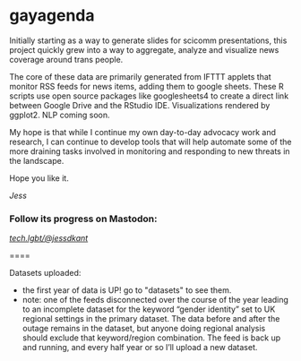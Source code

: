# gayagenda

Initially starting as a way to generate slides for scicomm presentations, this project quickly grew into a way to aggregate, analyze and visualize news coverage around trans people.

The core of these data are primarily generated from IFTTT applets that monitor RSS feeds for news items, adding them to google sheets. These R scripts use open source packages like googlesheets4 to create a direct link between Google Drive and the RStudio IDE. Visualizations rendered by ggplot2. NLP coming soon.

My hope is that while I continue my own day-to-day advocacy work and research, I can continue to develop tools that will help automate some of the more draining tasks involved in monitoring and responding to new threats in the landscape. 

Hope you like it.

_Jess_

### Follow its progress on Mastodon: 
_[tech.lgbt/@jessdkant](https://tech.lgbt/@jessdkant)_

==== 

Datasets uploaded: 

* the first year of data is UP! go to "datasets" to see them.
* note: one of the feeds disconnected over the course of the year leading to an incomplete dataset for the keyword “gender identity” set to UK regional settings in the primary dataset. The data before and after the outage remains in the dataset, but anyone doing regional analysis should exclude that keyword/region combination. The feed is back up and running, and every half year or so I’ll upload a new dataset.
